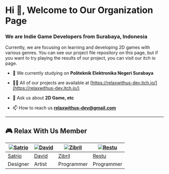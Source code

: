 <h1 align="left">Hi 👋, Welcome to Our Organization Page</h1>
<h3 align="left">We are Indie Game Developers from Surabaya, Indonesia</h3>
Currently, we are focusing on learning and developing 2D games with various genres. You can see our project file repository on this page, but if you want to try playing the results of our project, you can visit our itch io page.

- 🔭 We currently studying on **Politeknik Elektronika Negeri Surabaya**

- 👨‍💻 All of our projects are available at [https://relaxwithus-dev.itch.io/](https://relaxwithus-dev.itch.io/)

- 💬 Ask us about **2D Game, etc**

- 📫 How to reach us **relaxwithus-dev@gmail.com**

---------

## 🎮 Relax With Us Member

 [![Satrio](https://github.com//EchoXazsk.png?size=150)](https://github.com//EchoXazsk) | [![David](https://github.com/ddinhaz.png?size=150)](https://github.com/ddinhaz) | [![Zibril](https://github.com//ea-zibrily.png?size=150)](https://github.com//ea-zibrily) | [![Restu](https://github.com//restudo.png?size=150)](https://github.com//restudo)
----|----|----|----
[Satrio](https://github.com/EchoXazsk) | [David](https://github.com/ddinhaz) | [Zibril](https://github.com/ea-zibrily) | [Restu](https://github.com/restudo)
 Designer | Artist | Programmer | Programmer 
